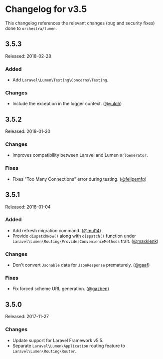 # Changelog for v3.5

This changelog references the relevant changes (bug and security fixes) done to `orchestra/lumen`.

## 3.5.3

Released: 2018-02-28

### Added

* Add `Laravel\Lumen\Testing\Concerns\Testing`.

### Changes

* Include the exception in the logger context. ([@yuloh](https://github.com/yuloh))

## 3.5.2

Released: 2018-01-20

### Changes

* Improves compatibility between Laravel and Lumen `UrlGenerator`.

### Fixes

* Fixes "Too Many Connections" error during testing. ([@felipemfp](https://github.com/felipemfp))

## 3.5.1

Released: 2018-01-04

### Added

* Add refresh migration command. ([@mul14](https://github.com/mul14))
* Provide `dispatchNow()` along with `dispatch()` function under `Laravel\Lumen\Routing\ProvidesConvenienceMethods` trait. ([@maxklenk](https://github.com/maxklenk))

### Changes

* Don't convert `Jsonable` data for `JsonResponse` prematurely. ([@gaaf](https://github.com/gaaf))

### Fixes

* Fix forced scheme URL generation. ([@gazben](https://github.com/gazben))

## 3.5.0

Released: 2017-11-27

### Changes

* Update support for Laravel Framework v5.5.
* Separate `Laravel\Lumen\Application` routing feature to `Laravel\Lumen\Routing\Router`.
